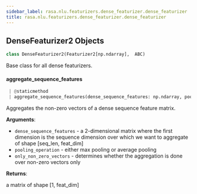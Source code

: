 ```yaml
---
sidebar_label: rasa.nlu.featurizers.dense_featurizer.dense_featurizer
title: rasa.nlu.featurizers.dense_featurizer.dense_featurizer
---
```

## DenseFeaturizer2 Objects

```python
class DenseFeaturizer2(Featurizer2[np.ndarray],  ABC)
```

Base class for all dense featurizers.

#### aggregate\_sequence\_features

```python
 | @staticmethod
 | aggregate_sequence_features(dense_sequence_features: np.ndarray, pooling_operation: Text, only_non_zero_vectors: bool = True) -> np.ndarray
```

Aggregates the non-zero vectors of a dense sequence feature matrix.

**Arguments**:

- `dense_sequence_features` - a 2-dimensional matrix where the first dimension
  is the sequence dimension over which we want to aggregate of shape
  [seq_len, feat_dim]
- `pooling_operation` - either max pooling or average pooling
- `only_non_zero_vectors` - determines whether the aggregation is done over
  non-zero vectors only

**Returns**:

  a matrix of shape [1, feat_dim]

